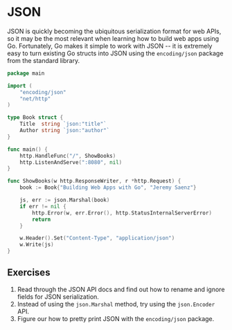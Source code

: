 # JSON

JSON is quickly becoming the ubiquitous serialization format for web APIs, so
it may be the most relevant when learning how to build web apps
using Go. Fortunately, Go makes it simple to work with JSON -- it is
extremely easy to turn existing Go structs into JSON using the `encoding/json`
package from the standard library.

``` go
package main

import (
	"encoding/json"
	"net/http"
)

type Book struct {
	Title  string `json:"title"`
	Author string `json:"author"`
}

func main() {
	http.HandleFunc("/", ShowBooks)
	http.ListenAndServe(":8080", nil)
}

func ShowBooks(w http.ResponseWriter, r *http.Request) {
	book := Book{"Building Web Apps with Go", "Jeremy Saenz"}

	js, err := json.Marshal(book)
	if err != nil {
		http.Error(w, err.Error(), http.StatusInternalServerError)
		return
	}

	w.Header().Set("Content-Type", "application/json")
	w.Write(js)
}
```

## Exercises
1. Read through the JSON API docs and find out how to rename and ignore fields for JSON serialization.
2. Instead of using the `json.Marshal` method, try using the `json.Encoder` API.
3. Figure our how to pretty print JSON with the `encoding/json` package.
